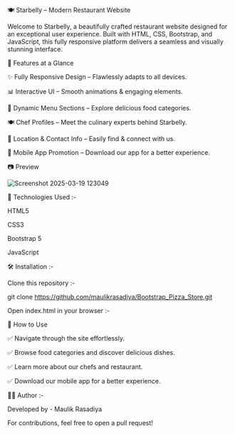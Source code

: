 
🍽️ Starbelly – Modern Restaurant Website

Welcome to Starbelly, a beautifully crafted restaurant website designed for an exceptional user experience. Built with HTML, CSS, Bootstrap, and JavaScript, this fully responsive platform delivers a seamless and visually stunning interface.



🚀 Features at a Glance

✨ Fully Responsive Design – Flawlessly adapts to all devices.

📊 Interactive UI – Smooth animations & engaging elements.

📌 Dynamic Menu Sections – Explore delicious food categories.

🍽️ Chef Profiles – Meet the culinary experts behind Starbelly.

📍 Location & Contact Info – Easily find & connect with us.

📱 Mobile App Promotion – Download our app for a better experience.




📷 Preview

![Screenshot 2025-03-19 123049](https://github.com/user-attachments/assets/2e86a73d-79e8-44bf-883e-6c3f763dcabf)




🔧 Technologies Used :-

HTML5

CSS3

Bootstrap 5

JavaScript




🛠 Installation :-

Clone this repository :-

git clone https://github.com/maulikrasadiya/Bootstrap_Pizza_Store.git

Open index.html in your browser :-



🎯 How to Use

✅ Navigate through the site effortlessly.

✅ Browse food categories and discover delicious dishes.

✅ Learn more about our chefs and restaurant.

✅ Download our mobile app for a better experience.







👨‍💻 Author :-

Developed by - Maulik Rasadiya

For contributions, feel free to open a pull request!
